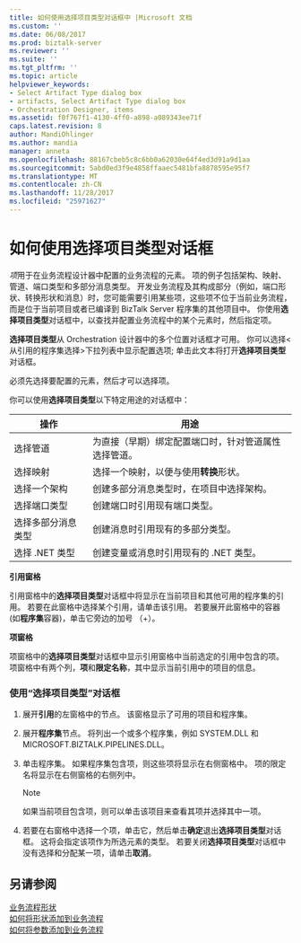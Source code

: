 ```yaml
---
title: 如何使用选择项目类型对话框中 |Microsoft 文档
ms.custom: ''
ms.date: 06/08/2017
ms.prod: biztalk-server
ms.reviewer: ''
ms.suite: ''
ms.tgt_pltfrm: ''
ms.topic: article
helpviewer_keywords:
- Select Artifact Type dialog box
- artifacts, Select Artifact Type dialog box
- Orchestration Designer, items
ms.assetid: f0f767f1-4130-4ff0-a898-a089343ee71f
caps.latest.revision: 8
author: MandiOhlinger
ms.author: mandia
manager: anneta
ms.openlocfilehash: 88167cbeb5c8c6bb0a62030e64f4ed3d91a9d1aa
ms.sourcegitcommit: 5abd0ed3f9e4858ffaaec5481bfa8878595e95f7
ms.translationtype: MT
ms.contentlocale: zh-CN
ms.lasthandoff: 11/28/2017
ms.locfileid: "25971627"
---
```

# <a name="how-to-use-the-select-artifact-type-dialog-box"></a>如何使用选择项目类型对话框
*项*用于在业务流程设计器中配置的业务流程的元素。 项的例子包括架构、映射、管道、端口类型和多部分消息类型。 开发业务流程及其构成部分（例如，端口形状、转换形状和消息）时，您可能需要引用某些项，这些项不位于当前业务流程，而是位于当前项目或者已编译到 BizTalk Server 程序集的其他项目中。 你使用**选择项目类型**对话框中，以查找并配置业务流程中的某个元素时，然后指定项。  
  
 **选择项目类型**从 Orchestration 设计器中的多个位置对话框才可用。 你可以选择\<从引用的程序集选择\>下拉列表中显示配置选项; 单击此文本将打开**选择项目类型**对话框。  
  
 必须先选择要配置的元素，然后才可以选择项。  
  
 你可以使用**选择项目类型**以下特定用途的对话框中：  
  
|操作|用途|  
|------------|-------------|  
|选择管道|为直接（早期）绑定配置端口时，针对管道属性选择管道。|  
|选择映射|选择一个映射，以便与使用**转换**形状。|  
|选择一个架构|创建多部分消息类型时，在项目中选择架构。|  
|选择端口类型|创建端口时引用现有端口类型。|  
|选择多部分消息类型|创建消息时引用现有的多部分类型。|  
|选择 .NET 类型|创建变量或消息时引用现有的 .NET 类型。|  
  
 **引用窗格**  
  
 引用窗格中的**选择项目类型**对话框中将显示在当前项目和其他可用的程序集的引用。 若要在此窗格中选择某个引用，请单击该引用。 若要展开此窗格中的容器 (如**程序集**容器)，单击它旁边的加号 （+）。  
  
 **项窗格**  
  
 项窗格中的**选择项目类型**对话框中显示引用窗格中当前选定的引用中包含的项。 项窗格中有两个列，**项**和**限定名称**，其中显示当前引用中的项目的信息。  
  
### <a name="to-use-the-select-artifact-type-dialog-box"></a>使用“选择项目类型”对话框  
  
1.  展开**引用**的左窗格中的节点。 该窗格显示了可用的项目和程序集。  
  
2.  展开**程序集**节点。 将列出一个或多个程序集，例如 SYSTEM.DLL 和 MICROSOFT.BIZTALK.PIPELINES.DLL。  
  
3.  单击程序集。 如果程序集包含项，则这些项将显示在右侧窗格中。 项的限定名将显示在右侧窗格的右侧列中。  
  
    > [!NOTE]
    >  如果当前项目包含项，则可以单击该项目来查看其项并选择其中一项。  
  
4.  若要在右窗格中选择一个项，单击它，然后单击**确定**退出**选择项目类型**对话框。 这将会指定该项作为所选元素的类型。 若要关闭**选择项目类型**对话框中没有选择和分配某一项，请单击**取消**。  
  
## <a name="see-also"></a>另请参阅  
 [业务流程形状](../core/orchestration-shapes.md)   
 [如何将形状添加到业务流程](../core/how-to-add-shapes-to-orchestrations.md)   
 [如何将参数添加到业务流程](../core/how-to-add-parameters-to-orchestrations.md)